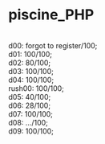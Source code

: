# piscine_PHP
<br>d00: forgot to register/100;
<br>d01: 100/100;
<br>d02: 80/100;
<br>d03: 100/100;
<br>d04: 100/100;
<br>rush00: 100/100;
<br>d05: 40/100;
<br>d06: 28/100;
<br>d07: 100/100;
<br>d08: .../100;
<br>d09: 100/100;
